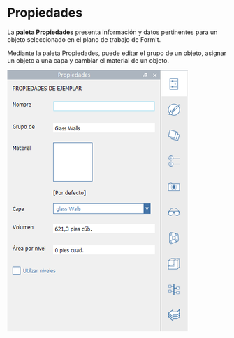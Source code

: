 # Propiedades

La **paleta Propiedades** presenta información y datos pertinentes para un objeto seleccionado en el plano de trabajo de FormIt.

Mediante la paleta Propiedades, puede editar el grupo de un objeto, asignar un objeto a una capa y cambiar el material de un objeto.

![](../.gitbook/assets/properties_palette.png)



